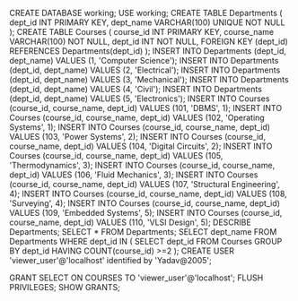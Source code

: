 CREATE DATABASE working;
USE working;
CREATE TABLE Departments (
    dept_id INT PRIMARY KEY,
    dept_name VARCHAR(100) UNIQUE NOT NULL
);
CREATE TABLE Courses (
    course_id INT PRIMARY KEY,
    course_name VARCHAR(100) NOT NULL,
    dept_id INT NOT NULL,
    FOREIGN KEY (dept_id) REFERENCES Departments(dept_id)
);
INSERT INTO Departments (dept_id, dept_name) VALUES (1, 'Computer Science');
INSERT INTO Departments (dept_id, dept_name) VALUES (2, 'Electrical');
INSERT INTO Departments (dept_id, dept_name) VALUES (3, 'Mechanical');
INSERT INTO Departments (dept_id, dept_name) VALUES (4, 'Civil');
INSERT INTO Departments (dept_id, dept_name) VALUES (5, 'Electronics');
INSERT INTO Courses (course_id, course_name, dept_id) VALUES (101, 'DBMS', 1);
INSERT INTO Courses (course_id, course_name, dept_id) VALUES (102, 'Operating Systems', 1);
INSERT INTO Courses (course_id, course_name, dept_id) VALUES (103, 'Power Systems', 2);
INSERT INTO Courses (course_id, course_name, dept_id) VALUES (104, 'Digital Circuits', 2);
INSERT INTO Courses (course_id, course_name, dept_id) VALUES (105, 'Thermodynamics', 3);
INSERT INTO Courses (course_id, course_name, dept_id) VALUES (106, 'Fluid Mechanics', 3);
INSERT INTO Courses (course_id, course_name, dept_id) VALUES (107, 'Structural Engineering', 4);
INSERT INTO Courses (course_id, course_name, dept_id) VALUES (108, 'Surveying', 4);
INSERT INTO Courses (course_id, course_name, dept_id) VALUES (109, 'Embedded Systems', 5);
INSERT INTO Courses (course_id, course_name, dept_id) VALUES (110, 'VLSI Design', 5);
DESCRIBE Departments;
SELECT * FROM Departments;
SELECT dept_name
FROM Departments
WHERE dept_id IN (
    SELECT dept_id
    FROM Courses
    GROUP BY dept_id
    HAVING COUNT(course_id) >=2 
);
CREATE USER 'viewer_user'@'localhost' identified by 'Yadav@2005';

GRANT SELECT ON COURSES TO 'viewer_user'@'localhost'; 
FLUSH PRIVILEGES;
SHOW GRANTS;